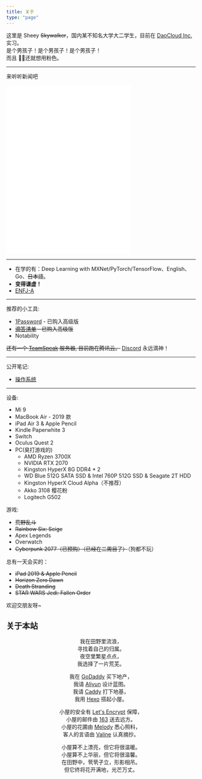 ```yaml
---
title: 关于
type: "page"
---
```


这里是 Sheey ~~Skywalker~~，国内某不知名大学大二学生，目前在 [DaoCloud Inc.](https://www.daocloud.io/about) 实习。  
是个男孩子！是个男孩子！是个男孩子！  
而且 👴🏻还就想用粉色。

---

来听听新闻吧

<iframe frameborder="no" border="0" marginwidth="0" marginheight="0" width=330 height=450 src="//music.163.com/outchain/player?type=4&id=965346101&auto=0&height=430"></iframe>

---

- 在学的有：Deep Learning with MXNet/PyTorch/TensorFlow、English、Go、~~日本語~~。  
- **变得谦虚！**
- [ENFJ-A](https://www.16personalities.com/ch/enfj-%E4%BA%BA%E6%A0%BC)

---

推荐的小工具:  

- [1Password](https://1password.com/) - 已购入高级版
- ~~[滴答清单](https://dida365.com/) - 已购入高级版~~
- Notability

~~还有一个 [TeamSpeak](https://www.teamspeak.com/) 服务器, 目前跑在腾讯云。~~
[Discord](https://discord.com/) 永远滴神！

---

公开笔记:
- [操作系统](https://www.wolai.com/sheey/iywtaPvqQtLpQ5KVUL6ymm)

---

设备:

- Mi 9
- MacBook Air - 2019 款
- iPad Air 3 & Apple Pencil
- Kindle Paperwhite 3
- Switch
- Oculus Quest 2
- PC(臭打游戏的)
  - AMD Ryzen 3700X
  - NVIDIA RTX 2070
  - Kingston HyperX 8G DDR4 * 2
  - WD Blue 512G SATA SSD & Intel 760P 512G SSD & Seagate 2T HDD
  - Kingston HyperX Cloud Alpha（不推荐）
  - Akko 3108 樱花粉
  - Logitech G502

游戏:

- ~~荒野乱斗~~
- ~~Rainbow Six: Seige~~
- Apex Legends
- Overwatch
- ~~Cyberpunk 2077（已预购）（已经在二周目了）~~（狗都不玩）

总有一天会买的：

- ~~iPad 2019 & Apple Pencil~~
- ~~Horizon Zero Dawn~~
- ~~Death Stranding~~
- ~~STAR WARS Jedi: Fallen Order~~

欢迎交朋友呀~

## 关于本站

<div style="text-align: center;">

我在田野里流浪，  
寻找着自己的归属。  
夜空里繁星点点，  
我选择了一片荒芜。  
 
我在 [GoDaddy](https://godaddy.com) 买下地产，  
我请 [Aliyun](https://www.aliyun.com/product/ecs) 设计蓝图。  
我请 [Caddy](https://caddyserver.com) 打下地基，  
我用 [Hexo](https://hexo.io/) 搭起小屋。  
 
小屋的安全有 [Let's Encrypt](https://letsencrypt.org/) 保障，  
小屋的邮件由 [163](https://ym.163.com/) 送去远方。  
小屋的花圃由 [Melody](https://github.com/Molunerfinn/hexo-theme-melody) 悉心照料，  
客人的言语由 [Valine](https://valine.js.org) 认真摘抄。

小屋算不上漂亮，但它将很温暖。  
小屋算不上华丽，但它将很温馨。  
在田野中，茕茕孑立，形影相吊。  
但它终将花开满地，光芒万丈。

</div>
